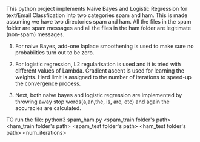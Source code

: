 This python project implements Naive Bayes and Logistic Regression for text/Email Classfication into two categories spam and ham. 
This is made assuming we have two directories spam and ham. All the files in the spam folder are spam messages and all the files in the ham folder are legitimate (non-spam) messages.

1) For naive Bayes, add-one laplace smoothening is used to make sure no probabilties turn out to be zero.
2) For logistic regression, L2 regularisation is used and it is tried with different values of Lambda. Gradient ascent is used for learning the weights. Hard limit is assigned to the number of iterations to speed-up the convergence process.

3) Next, both naive bayes and logistic regression are implemented by throwing away stop words(a,an,the, is, are, etc) and again the accuracies are calculated.

TO run the file:
python3 spam_ham.py <spam_train folder's path> <ham_train folder's path> <spam_test folder's path> <ham_test folder's path> <lambda> <num_iterations>
